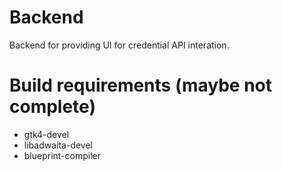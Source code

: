 # Backend

Backend for providing UI for credential API interation.

# Build requirements (maybe not complete)

- gtk4-devel
- libadwaita-devel
- blueprint-compiler